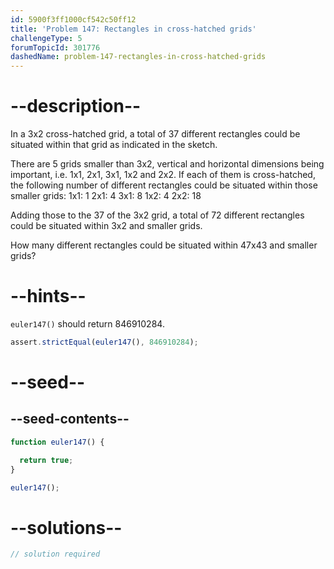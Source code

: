 ```yaml
---
id: 5900f3ff1000cf542c50ff12
title: 'Problem 147: Rectangles in cross-hatched grids'
challengeType: 5
forumTopicId: 301776
dashedName: problem-147-rectangles-in-cross-hatched-grids
---
```


# --description--

In a 3x2 cross-hatched grid, a total of 37 different rectangles could be situated within that grid as indicated in the sketch.

There are 5 grids smaller than 3x2, vertical and horizontal dimensions being important, i.e. 1x1, 2x1, 3x1, 1x2 and 2x2. If each of them is cross-hatched, the following number of different rectangles could be situated within those smaller grids: 1x1: 1 2x1: 4 3x1: 8 1x2: 4 2x2: 18

Adding those to the 37 of the 3x2 grid, a total of 72 different rectangles could be situated within 3x2 and smaller grids.

How many different rectangles could be situated within 47x43 and smaller grids?

# --hints--

`euler147()` should return 846910284.

```js
assert.strictEqual(euler147(), 846910284);
```

# --seed--

## --seed-contents--

```js
function euler147() {

  return true;
}

euler147();
```

# --solutions--

```js
// solution required
```
